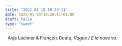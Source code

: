 ```yaml
---
title: "2022 01 15 18 20 11"
date: 2022-01-15T18:20:11+01:00
draft: false
type: "tweet"
---
```

<a href="" class="iconfont icon-music" title="rss"></a> &nbsp; Anja Lechner & François Coutu, *Vague / E la nave va*.
